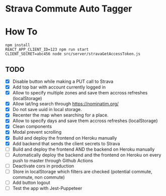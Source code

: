 # Strava Commute Auto Tagger

# How To

```shell
npm install
REACT_APP_CLIENT_ID=123 npm run start
CLIENT_SECRET=abc456 node src/server/stravaGetAccessToken.js
```

## TODO

- [x] Disable button while making a PUT call to Strava
- [x] Add top bar with account currently logged in
- [x] Allow to specify multiple zones and save them accross refreshes (localStorage)
- [x] Allow lat/lng search through https://nominatim.org/
- [x] Do not save uuid in local storage.
- [x] Recenter the map when searching for a place.
- [x] Allow to specify days and save them accross refreshes (localStorage)
- [x] Clean components
- [x] Modal prevent scrolling
- [x] Build and deploy the frontend on Heroku manually
- [x] Add backend that sends the client secrets to Strava
- [ ] Build and deploy the frontend AND the backend on Heroku manually
- [ ] Automatically deploy the backend and the frontend on Heroku on every push to master through Github Actions
- [ ] Deactivate cors in production
- [ ] Store in localStorage which filters are checked (potential commute, commute, non commute)
- [ ] Add button logout
- [ ] Test the app with Jest-Puppeteer
